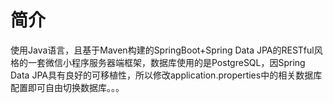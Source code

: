 # 简介
使用Java语言，且基于Maven构建的SpringBoot+Spring Data JPA的RESTful风格的一套微信小程序服务器端框架，数据库使用的是PostgreSQL，因Spring Data JPA具有良好的可移植性，所以修改application.properties中的相关数据库配置即可自由切换数据库。。。
